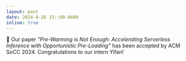```yaml
---
layout: post
date: 2024-9-26 15::00-0400
inline: true
---
```


:pencil: Our paper *"Pre-Warming is Not Enough: Accelerating Serverless Inference with Opportunistic Pre-Loading"* has been accepted by ACM SoCC 2024. Congratulations to our intern Yifan! 